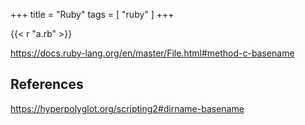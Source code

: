 +++
title = "Ruby"
tags = [ "ruby" ]
+++

{{< r "a.rb" >}}

<https://docs.ruby-lang.org/en/master/File.html#method-c-basename>

## References

<https://hyperpolyglot.org/scripting2#dirname-basename>
